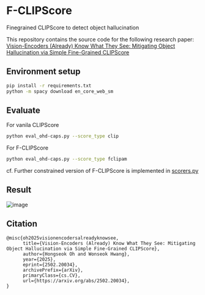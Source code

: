 # F-CLIPScore
Finegrained CLIPScore to detect object hallucination

This repository contains the source code for the following research paper:
[Vision-Encoders (Already) Know What They See: Mitigating Object Hallucination via Simple Fine-Grained CLIPScore](https://arxiv.org/pdf/2502.20034)

## Environment setup

```bash
pip install -r requirements.txt
python -m spacy download en_core_web_sm
```

## Evaluate

For vanila CLIPScore
```bash
python eval_ohd-caps.py --score_type clip
```

For F-CLIPScore
```bash
python eval_ohd-caps.py --score_type fclipam
```

cf. Further constrained version of F-CLIPScore is implemented in [scorers.py](scorers.py)

## Result
![image](https://github.com/user-attachments/assets/15d9258f-8dc6-4d87-9816-d21d1974ca58)

## Citation
```
@misc{oh2025visionencodersalreadyknowsee,
      title={Vision-Encoders (Already) Know What They See: Mitigating Object Hallucination via Simple Fine-Grained CLIPScore}, 
      author={Hongseok Oh and Wonseok Hwang},
      year={2025},
      eprint={2502.20034},
      archivePrefix={arXiv},
      primaryClass={cs.CV},
      url={https://arxiv.org/abs/2502.20034}, 
}
```
